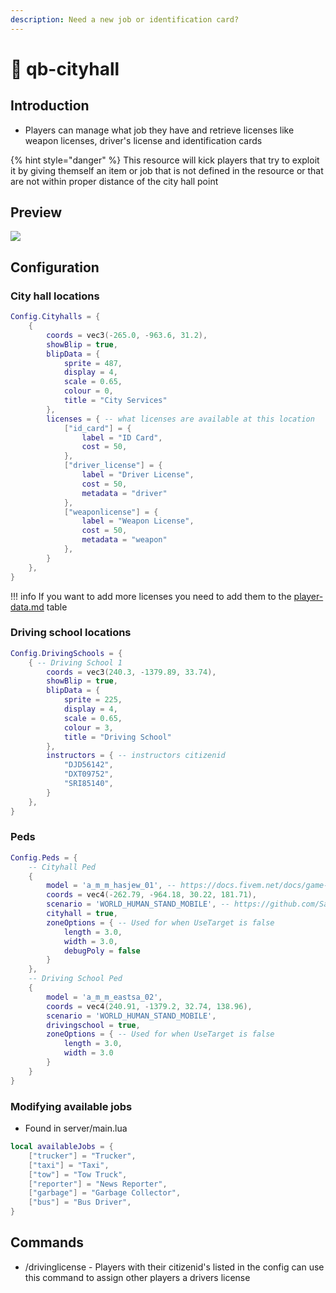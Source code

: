 ```yaml
---
description: Need a new job or identification card?
---
```


# 🏢 qb-cityhall

## Introduction

* Players can manage what job they have and retrieve licenses like weapon licenses, driver's license and identification cards

{% hint style="danger" %}
This resource will kick players that try to exploit it by giving themself an item or job that is not defined in the resource or that are not within proper distance of the city hall point


## Preview

![](https://camo.githubusercontent.com/fb24d4570b9e370af639567c94ba0a238f8d1f497ef6aeebe4914ff324624fc6/68747470733a2f2f692e696d6775722e636f6d2f6c365a526c58502e706e67)

## Configuration

### City hall locations

```lua
Config.Cityhalls = {
    {
        coords = vec3(-265.0, -963.6, 31.2),
        showBlip = true,
        blipData = {
            sprite = 487,
            display = 4,
            scale = 0.65,
            colour = 0,
            title = "City Services"
        },
        licenses = { -- what licenses are available at this location
            ["id_card"] = {
                label = "ID Card",
                cost = 50,
            },
            ["driver_license"] = {
                label = "Driver License",
                cost = 50,
                metadata = "driver"
            },
            ["weaponlicense"] = {
                label = "Weapon License",
                cost = 50,
                metadata = "weapon"
            },
        }
    },
}
```

!!! info
    If you want to add more licenses you need to add them to the [player-data.md](../qb-core/player-data.md "mention") table&#x20;


### Driving school locations

```lua
Config.DrivingSchools = {
    { -- Driving School 1
        coords = vec3(240.3, -1379.89, 33.74),
        showBlip = true,
        blipData = {
            sprite = 225,
            display = 4,
            scale = 0.65,
            colour = 3,
            title = "Driving School"
        },
        instructors = { -- instructors citizenid
            "DJD56142",
            "DXT09752",
            "SRI85140",
        }
    },
}
```

### Peds

```lua
Config.Peds = {
    -- Cityhall Ped
    {
        model = 'a_m_m_hasjew_01', -- https://docs.fivem.net/docs/game-references/ped-models/
        coords = vec4(-262.79, -964.18, 30.22, 181.71),
        scenario = 'WORLD_HUMAN_STAND_MOBILE', -- https://github.com/Santagain/gtav-scenarios
        cityhall = true,
        zoneOptions = { -- Used for when UseTarget is false
            length = 3.0,
            width = 3.0,
            debugPoly = false
        }
    },
    -- Driving School Ped
    {
        model = 'a_m_m_eastsa_02',
        coords = vec4(240.91, -1379.2, 32.74, 138.96),
        scenario = 'WORLD_HUMAN_STAND_MOBILE',
        drivingschool = true,
        zoneOptions = { -- Used for when UseTarget is false
            length = 3.0,
            width = 3.0
        }
    }
}
```

### Modifying available jobs

* Found in server/main.lua

```lua
local availableJobs = {
    ["trucker"] = "Trucker",
    ["taxi"] = "Taxi",
    ["tow"] = "Tow Truck",
    ["reporter"] = "News Reporter",
    ["garbage"] = "Garbage Collector",
    ["bus"] = "Bus Driver",
}
```

## Commands

* /drivinglicense - Players with their citizenid's listed in the config can use this command to assign other players a drivers license
